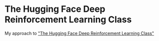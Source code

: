 # The Hugging Face Deep Reinforcement Learning Class
My approach to ["The Hugging Face Deep Reinforcement Learning Class"](https://github.com/huggingface/deep-rl-class)
